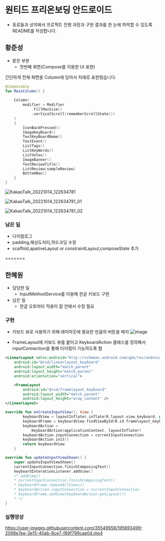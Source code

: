 # 원티드 프리온보딩 안드로이드
- 동료들과 상의해서 프로젝트 진행 과정과 구현 결과를 한 눈에 파악할 수 있도록 README를 작성합니다.

## 황준성
- 맡은 부분
    - 첫번째 화면(Compose를 이용한 UI 표현)


간단하게 전체 화면을 Column에 담아서 차례로 표현했습니다.

```kotlin
@Composable
fun MainColumn() {
    
    Column(
        modifier = Modifier
            .fillMaxSize()
            .verticalScroll(rememberScrollState())
    )
    {
        IconBackPressed()
        ImageKeyBoard()
        TextKeyBoardName()
        TextEvent()
        ListTags()
        ListKeyWords()
        ListVotes()
        ImageBanner()
        TextReviewTitle()
        ListReview(sampleReview)
        BottomNav()
    }
}
```
![KakaoTalk_20221014_122634781](https://user-images.githubusercontent.com/55780312/195756870-60ee5571-408d-4400-8f85-e62a0d26783b.jpg)

![KakaoTalk_20221014_122634781_01](https://user-images.githubusercontent.com/55780312/195756882-9c00dc42-f362-4d60-a65d-ac2ea4e9402b.jpg)

![KakaoTalk_20221014_122634781_02](https://user-images.githubusercontent.com/55780312/195756894-d44d4c05-c419-4301-a0c7-111b862b2fce.jpg)

### 남은 일
- 다이얼로그 
- padding,해상도처리,하드코딩 수정
- scaffold,apativeLayout or constraintLayout,composeState 추가


=======
## 한혜원
- 담당한 일
  - InputMethodService를 이용해 한글 키보드 구현
- 남은 일
  - 한글 오토마타 적용이 잘 안돼서 수정 필요
### 구현
- 키보드 뷰로 사용하기 위해 레이아웃에 필요한 만큼의 버튼을 배치
![image](https://user-images.githubusercontent.com/35549958/195756978-8f383f5b-1201-427b-bd9b-fba22224cfa3.png)

- FrameLayout에 키보드 뷰를 붙이고 KeyboardAction 클래스를 정의해서 inputConnection을 통해 타이핑이 가능하도록 함
```xml
<LinearLayout xmlns:android="http://schemas.android.com/apk/res/android"
    android:id="@+id/linearlayout_keyboard"
    android:layout_width="match_parent"
    android:layout_height="match_parent"
    android:orientation="vertical">

    <FrameLayout
        android:id="@+id/framelayout_keyboard"
        android:layout_width="match_parent"
        android:layout_height="wrap_content" />
</LinearLayout>
```
```kotlin
override fun onCreateInputView(): View {
        keyboardView = layoutInflater.inflate(R.layout.view_keyboard, null) as LinearLayout
        keyboardFrame = keyboardView.findViewById(R.id.framelayout_keyboard)
        keyboardAction =
            KeyboardAction(applicationContext, layoutInflater)
        keyboardAction.inputConnection = currentInputConnection
        keyboardAction.init()
        return keyboardView
    }

override fun updateInputViewShown() {
    super.updateInputViewShown()
    currentInputConnection.finishComposingText()
    keyboardInterationListener.addView()
    /* addView()
    * currentInputConnection.finishComposingText()
    * keyboardFrame.removeAllViews()
    * keyboardAction.inputConnection = currentInputConnection
    * keyboardFrame.addView(keyboardAction.getLayout())
    * */
}
```
### 실행영상

https://user-images.githubusercontent.com/35549958/195693499-2098e7ee-3e15-40ab-8ce7-f89f799cae0d.mp4





